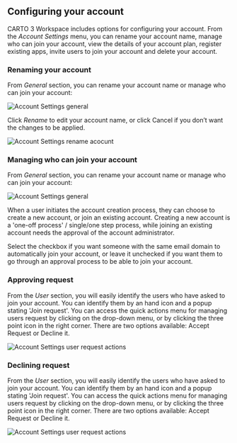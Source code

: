## Configuring your account

CARTO 3 Workspace includes options for configuring your account. From the *Account Settings* menu, you can rename your account name, manage who can join your account, view the details of your account plan, register existing apps, invite users to join your account and delete your account.

### Renaming your account 

From *General* section, you can rename your account name or manage who can join your account:

![Account Settings general](/img/cloud-native-workspace/account-settings/account_settings_general.png)

Click *Rename* to edit your account name, or click Cancel if you don’t want the changes to be applied.

![Account Settings rename acocunt](/img/cloud-native-workspace/account-settings/account_settings_rename_account.png)

### Managing who can join your account

From *General* section, you can rename your account name or manage who can join your account:

![Account Settings general](/img/cloud-native-workspace/account-settings/account_settings_general.png)

When a user initiates the account creation process, they can choose to create a new account, or join an existing account. Creating a new account is a 'one-off process' / single/one step process, while joining an existing account needs the approval of the account administrator.

Select the checkbox if you want someone with the same email domain to automatically join your account, or leave it unchecked if you want them to go through an approval process to be able to join your account.

### Approving request 

From the *User* section, you will easily identify the users who have asked to join your account. You can identify them by an hand icon and a popup stating 'Join request'. You can access the quick actions menu for managing users request by clicking on the drop-down menu, or by clicking the three point icon in the right corner. There are two options available: Accept Request or Decline it.

![Account Settings user request actions](/img/cloud-native-workspace/account-settings/account_settings_user_request_actions.png)

### Declining request

From the *User* section, you will easily identify the users who have asked to join your account. You can identify them by an hand icon and a popup stating 'Join request'. You can access the quick actions menu for managing users request by clicking on the drop-down menu, or by clicking the three point icon in the right corner. There are two options available: Accept Request or Decline it.

![Account Settings user request actions](/img/cloud-native-workspace/account-settings/account_settings_user_request_actions.png)



